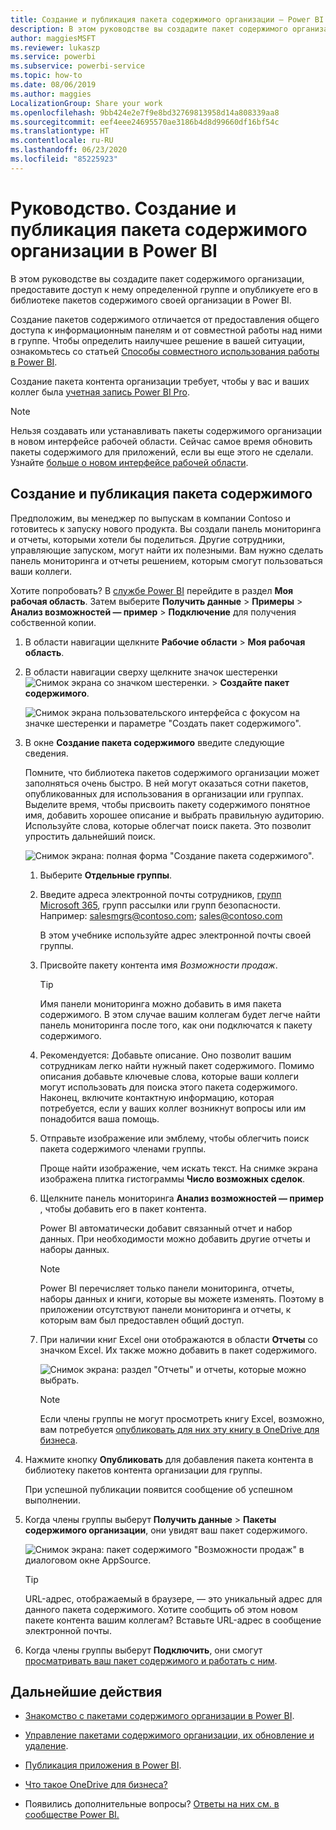 ```yaml
---
title: Создание и публикация пакета содержимого организации — Power BI
description: В этом руководстве вы создадите пакет содержимого организации, предоставите доступ к нему только определенной группе и опубликуете его в библиотеке пакетов содержимого в Power BI в своей организации.
author: maggiesMSFT
ms.reviewer: lukaszp
ms.service: powerbi
ms.subservice: powerbi-service
ms.topic: how-to
ms.date: 08/06/2019
ms.author: maggies
LocalizationGroup: Share your work
ms.openlocfilehash: 9bb424e2e7f9e8bd32769813958d14a808339aa8
ms.sourcegitcommit: eef4eee24695570ae3186b4d8d99660df16bf54c
ms.translationtype: HT
ms.contentlocale: ru-RU
ms.lasthandoff: 06/23/2020
ms.locfileid: "85225923"
---
```

# <a name="tutorial-create-and-publish-a-power-bi-organizational-content-pack"></a>Руководство. Создание и публикация пакета содержимого организации в Power BI

В этом руководстве вы создадите пакет содержимого организации, предоставите доступ к нему определенной группе и опубликуете его в библиотеке пакетов содержимого своей организации в Power BI.

Создание пакетов содержимого отличается от предоставления общего доступа к информационным панелям и от совместной работы над ними в группе. Чтобы определить наилучшее решение в вашей ситуации, ознакомьтесь со статьей [Способы совместного использования работы в Power BI](service-how-to-collaborate-distribute-dashboards-reports.md).

Создание пакета контента организации требует, чтобы у вас и ваших коллег была [учетная запись Power BI Pro](https://powerbi.microsoft.com/pricing).

> [!NOTE]
> Нельзя создавать или устанавливать пакеты содержимого организации в новом интерфейсе рабочей области. Сейчас самое время обновить пакеты содержимого для приложений, если вы еще этого не сделали. Узнайте [больше о новом интерфейсе рабочей области](service-create-the-new-workspaces.md).

## <a name="create-and-publish-a-content-pack"></a>Создание и публикация пакета содержимого

Предположим, вы менеджер по выпускам в компании Contoso и готовитесь к запуску нового продукта.  Вы создали панель мониторинга и отчеты, которыми хотели бы поделиться. Другие сотрудники, управляющие запуском, могут найти их полезными. Вам нужно сделать панель мониторинга и отчеты решением, которым смогут пользоваться ваши коллеги.

Хотите попробовать? В [службе Power BI](https://powerbi.com) перейдите в раздел **Моя рабочая область**. Затем выберите **Получить данные** > **Примеры** > **Анализ возможностей — пример** > **Подключение** для получения собственной копии.

1. В области навигации щелкните **Рабочие области** > **Моя рабочая область**.

1. В области навигации сверху щелкните значок шестеренки ![Снимок экрана со значком шестеренки](media/service-organizational-content-pack-create-and-publish/cog.png). > **Создайте пакет содержимого**.

   ![Снимок экрана пользовательского интерфейса с фокусом на значке шестеренки и параметре "Создать пакет содержимого".](media/service-organizational-content-pack-create-and-publish/pbi_create_contpk.png)

1. В окне **Создание пакета содержимого** введите следующие сведения.  

   Помните, что библиотека пакетов содержимого организации может заполняться очень быстро. В ней могут оказаться сотни пакетов, опубликованных для использования в организации или группах. Выделите время, чтобы присвоить пакету содержимого понятное имя, добавить хорошее описание и выбрать правильную аудиторию.  Используйте слова, которые облегчат поиск пакета. Это позволит упростить дальнейший поиск.

      ![Снимок экрана: полная форма "Создание пакета содержимого".](media/service-organizational-content-pack-create-and-publish/cpwindow.png)

    1. Выберите **Отдельные группы**.

    1. Введите адреса электронной почты сотрудников, [групп Microsoft 365](https://support.office.com/article/Create-a-group-in-Office-365-7124dc4c-1de9-40d4-b096-e8add19209e9), групп рассылки или групп безопасности. Например: salesmgrs@contoso.com; sales@contoso.com

        В этом учебнике используйте адрес электронной почты своей группы.

    1. Присвойте пакету контента имя *Возможности продаж*.

        > [!TIP]
        > Имя панели мониторинга можно добавить в имя пакета содержимого. В этом случае вашим коллегам будет легче найти панель мониторинга после того, как они подключатся к пакету содержимого.

    1. Рекомендуется: Добавьте описание. Оно позволит вашим сотрудникам легко найти нужный пакет содержимого. Помимо описания добавьте ключевые слова, которые ваши коллеги могут использовать для поиска этого пакета содержимого. Наконец, включите контактную информацию, которая потребуется, если у ваших коллег возникнут вопросы или им понадобится ваша помощь.

    1. Отправьте изображение или эмблему, чтобы облегчить поиск пакета содержимого членами группы.

        Проще найти изображение, чем искать текст. На снимке экрана изображена плитка гистограммы **Число возможных сделок**.

    1. Щелкните панель мониторинга **Анализ возможностей — пример** , чтобы добавить его в пакет контента.

        Power BI автоматически добавит связанный отчет и набор данных. При необходимости можно добавить другие отчеты и наборы данных.

       > [!NOTE]
       > Power BI перечисляет только панели мониторинга, отчеты, наборы данных и книги, которые вы можете изменять. Поэтому в приложении отсутствуют панели мониторинга и отчеты, к которым вам был предоставлен общий доступ.

   1. При наличии книг Excel они отображаются в области **Отчеты** со значком Excel. Их также можно добавить в пакет содержимого.

      ![Снимок экрана: раздел "Отчеты" и отчеты, которые можно выбрать.](media/service-organizational-content-pack-create-and-publish/pbi_orgcontpkexcel.png)

      > [!NOTE]
      > Если члены группы не могут просмотреть книгу Excel, возможно, вам потребуется [опубликовать для них эту книгу в OneDrive для бизнеса](https://support.office.com/article/Share-documents-or-folders-in-Office-365-1fe37332-0f9a-4719-970e-d2578da4941c).

1. Нажмите кнопку **Опубликовать** для добавления пакета контента в библиотеку пакетов контента организации для группы.  

   При успешной публикации появится сообщение об успешном выполнении.

1. Когда члены группы выберут **Получить данные** > **Пакеты содержимого организации**, они увидят ваш пакет содержимого.

   ![Снимок экрана: пакет содержимого "Возможности продаж" в диалоговом окне AppSource.](media/service-organizational-content-pack-create-and-publish/powerbi-find-content-pack-organization.png)

   > [!TIP]
   > URL-адрес, отображаемый в браузере, — это уникальный адрес для данного пакета содержимого.  Хотите сообщить об этом новом пакете контента вашим коллегам?  Вставьте URL-адрес в сообщение электронной почты.

1. Когда члены группы выберут **Подключить**, они смогут [просматривать ваш пакет содержимого и работать с ним](service-organizational-content-pack-copy-refresh-access.md).

## <a name="next-steps"></a>Дальнейшие действия

* [Знакомство с пакетами содержимого организации в Power BI](service-organizational-content-pack-introduction.md).

* [Управление пакетами содержимого организации, их обновление и удаление](service-organizational-content-pack-manage-update-delete.md).

* [Публикация приложения в Power BI](service-create-distribute-apps.md).

* [Что такое OneDrive для бизнеса?](https://support.office.com/article/What-is-OneDrive-for-Business-187f90af-056f-47c0-9656-cc0ddca7fdc2)

* Появились дополнительные вопросы? [Ответы на них см. в сообществе Power BI.](https://community.powerbi.com/)
